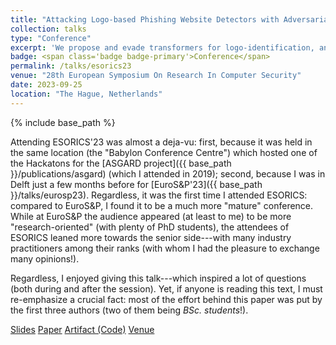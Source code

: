 ```yaml
---
title: "Attacking Logo-based Phishing Website Detectors with Adversarial Perturbations"
collection: talks
type: "Conference"
excerpt: 'We propose and evade transformers for logo-identification, and validate our attack with user-studies.'
badge: <span class='badge badge-primary'>Conference</span>
permalink: /talks/esorics23
venue: "28th European Symposium On Research In Computer Security"
date: 2023-09-25
location: "The Hague, Netherlands"
---
```

{% include base_path %}

Attending ESORICS'23 was almost a deja-vu: first, because it was held in the same location (the "Babylon Conference Centre") which hosted one of the Hackatons for the [ASGARD project]({{ base_path }}/publications/asgard) (which I attended in 2019); second, because I was in Delft just a few months before for [EuroS&P'23]({{ base_path }}/talks/eurosp23). Regardless, it was the first time I attended ESORICS: compared to EuroS&P, I found it to be a much more "mature" conference. While at EuroS&P the audience appeared (at least to me) to be more "research-oriented" (with plenty of PhD students), the attendees of ESORICS leaned more towards the senior side---with many industry practitioners among their ranks (with whom I had the pleasure to exchange many opinions!).

Regardless, I enjoyed giving this talk---which inspired a lot of questions (both during and after the session). Yet, if anyone is reading this text, I must re-emphasize a crucial fact: most of the effort behind this paper was put by the first three authors (two of them being _BSc. students_!). 

<a class="btn btn-outline-primary my-1 mr-1 btn-sm" href="{{ base_path }}/files/talks/esorics23.pdf" target="_blank" rel="noopener">Slides</a> 
<a class="btn btn-outline-primary my-1 mr-1 btn-sm" href="{{ base_path }}/publications/esorics23" target="_blank" rel="noopener">Paper</a> 
<a class="btn btn-outline-primary my-1 mr-1 btn-sm" href="https://github.com/JehLeeKR/Adversarial-phishing-logos" target="_blank" rel="noopener">Artifact (Code)</a>
<a class="btn btn-outline-primary my-1 mr-1 btn-sm" href="https://esorics2023.org/" target="_blank" rel="noopener">Venue</a>